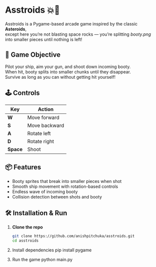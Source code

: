 # Asstroids 💥🍑

Asstroids is a Pygame-based arcade game inspired by the classic **Asteroids**,  
except here you’re not blasting space rocks — you’re splitting *booty.png* into smaller pieces until nothing is left!

## 🎯 Game Objective
Pilot your ship, aim your gun, and shoot down incoming booty.  
When hit, booty splits into smaller chunks until they disappear.  
Survive as long as you can without getting hit yourself!

## 🕹 Controls
| Key | Action |
|-----|--------|
| **W** | Move forward |
| **S** | Move backward |
| **A** | Rotate left |
| **D** | Rotate right |
| **Space** | Shoot |

## 📦 Features
- Booty sprites that break into smaller pieces when shot
- Smooth ship movement with rotation-based controls
- Endless wave of incoming booty
- Collision detection between shots and booty

## 🛠 Installation & Run
1. **Clone the repo**
   ```bash
   git clone https://github.com/anishpitchuka/asstroids.git
   cd asstroids

2. Install dependencies
    pip install pygame

3. Run the game
    python main.py